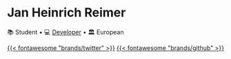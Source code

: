 ---
---

# Jan Heinrich Reimer

📚 Student • 💻 [Developer](https://reimer.software "Reimer Software") • 🏛️ European

[{{< fontawesome "brands/twitter" >}}](https://twitter.com/H1iReimer "Twitter")
[{{< fontawesome "brands/github" >}}](https://github.com/heinrichreimer "GitHub")
